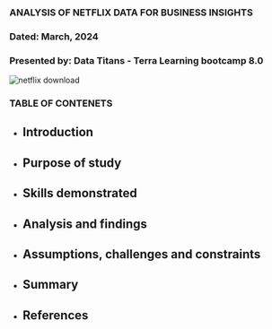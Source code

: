 ### ANALYSIS OF NETFLIX DATA FOR BUSINESS INSIGHTS 
### Dated:  March, 2024
### Presented by: Data Titans - Terra Learning bootcamp 8.0  


![netflix download](https://github.com/SEYI-FASE/Data-Titans/assets/134503256/64ea7837-bdf8-4dae-882b-ca75bf76a4dc)  


### TABLE OF CONTENETS
* ## Introduction
* ## Purpose of study
* ## Skills demonstrated
* ## Analysis and findings
* ## Assumptions, challenges and constraints
* ## Summary
* ## References



